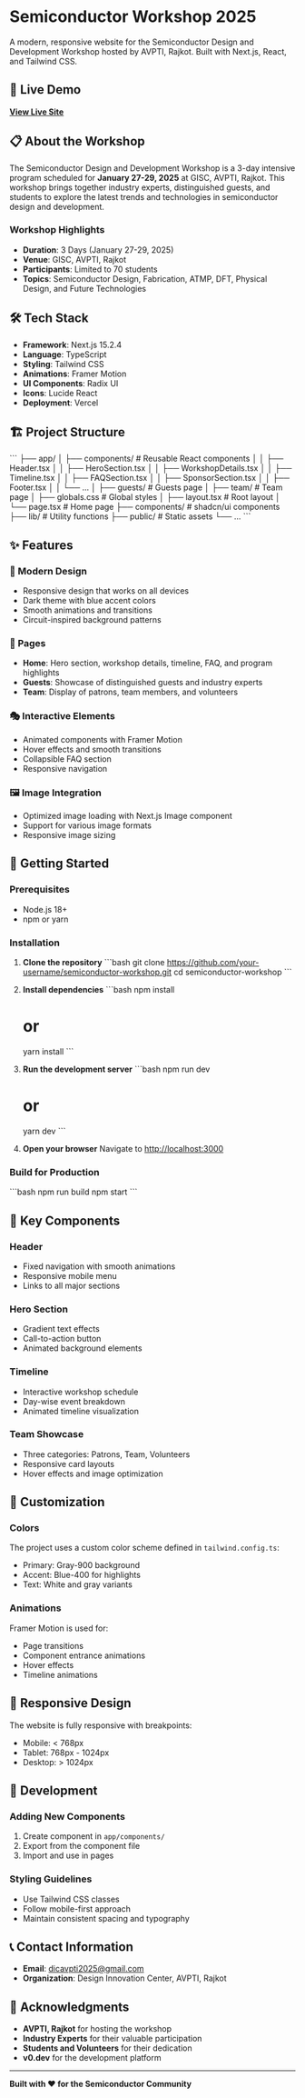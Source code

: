 # Semiconductor Workshop 2025

A modern, responsive website for the Semiconductor Design and Development Workshop hosted by AVPTI, Rajkot. Built with Next.js, React, and Tailwind CSS.

## 🚀 Live Demo

**[View Live Site](https://va6ajr5q70je8fnw.vercel.app/)**

## 📋 About the Workshop

The Semiconductor Design and Development Workshop is a 3-day intensive program scheduled for **January 27-29, 2025** at GISC, AVPTI, Rajkot. This workshop brings together industry experts, distinguished guests, and students to explore the latest trends and technologies in semiconductor design and development.

### Workshop Highlights
- **Duration**: 3 Days (January 27-29, 2025)
- **Venue**: GISC, AVPTI, Rajkot
- **Participants**: Limited to 70 students
- **Topics**: Semiconductor Design, Fabrication, ATMP, DFT, Physical Design, and Future Technologies

## 🛠️ Tech Stack

- **Framework**: Next.js 15.2.4
- **Language**: TypeScript
- **Styling**: Tailwind CSS
- **Animations**: Framer Motion
- **UI Components**: Radix UI
- **Icons**: Lucide React
- **Deployment**: Vercel

## 🏗️ Project Structure

\`\`\`
├── app/
│   ├── components/          # Reusable React components
│   │   ├── Header.tsx
│   │   ├── HeroSection.tsx
│   │   ├── WorkshopDetails.tsx
│   │   ├── Timeline.tsx
│   │   ├── FAQSection.tsx
│   │   ├── SponsorSection.tsx
│   │   ├── Footer.tsx
│   │   └── ...
│   ├── guests/             # Guests page
│   ├── team/               # Team page
│   ├── globals.css         # Global styles
│   ├── layout.tsx          # Root layout
│   └── page.tsx            # Home page
├── components/             # shadcn/ui components
├── lib/                    # Utility functions
├── public/                 # Static assets
└── ...
\`\`\`

## ✨ Features

### 🎨 Modern Design
- Responsive design that works on all devices
- Dark theme with blue accent colors
- Smooth animations and transitions
- Circuit-inspired background patterns

### 📱 Pages
- **Home**: Hero section, workshop details, timeline, FAQ, and program highlights
- **Guests**: Showcase of distinguished guests and industry experts
- **Team**: Display of patrons, team members, and volunteers

### 🎭 Interactive Elements
- Animated components with Framer Motion
- Hover effects and smooth transitions
- Collapsible FAQ section
- Responsive navigation

### 🖼️ Image Integration
- Optimized image loading with Next.js Image component
- Support for various image formats
- Responsive image sizing

## 🚀 Getting Started

### Prerequisites
- Node.js 18+ 
- npm or yarn

### Installation

1. **Clone the repository**
   \`\`\`bash
   git clone https://github.com/your-username/semiconductor-workshop.git
   cd semiconductor-workshop
   \`\`\`

2. **Install dependencies**
   \`\`\`bash
   npm install
   # or
   yarn install
   \`\`\`

3. **Run the development server**
   \`\`\`bash
   npm run dev
   # or
   yarn dev
   \`\`\`

4. **Open your browser**
   Navigate to [http://localhost:3000](http://localhost:3000)

### Build for Production

\`\`\`bash
npm run build
npm start
\`\`\`

## 🎯 Key Components

### Header
- Fixed navigation with smooth animations
- Responsive mobile menu
- Links to all major sections

### Hero Section
- Gradient text effects
- Call-to-action button
- Animated background elements

### Timeline
- Interactive workshop schedule
- Day-wise event breakdown
- Animated timeline visualization

### Team Showcase
- Three categories: Patrons, Team, Volunteers
- Responsive card layouts
- Hover effects and image optimization

## 🎨 Customization

### Colors
The project uses a custom color scheme defined in `tailwind.config.ts`:
- Primary: Gray-900 background
- Accent: Blue-400 for highlights
- Text: White and gray variants

### Animations
Framer Motion is used for:
- Page transitions
- Component entrance animations
- Hover effects
- Timeline animations

## 📱 Responsive Design

The website is fully responsive with breakpoints:
- Mobile: < 768px
- Tablet: 768px - 1024px
- Desktop: > 1024px

## 🔧 Development

### Adding New Components
1. Create component in `app/components/`
2. Export from the component file
3. Import and use in pages

### Styling Guidelines
- Use Tailwind CSS classes
- Follow mobile-first approach
- Maintain consistent spacing and typography

## 📞 Contact Information

- **Email**: dicavpti2025@gmail.com
- **Organization**: Design Innovation Center, AVPTI, Rajkot


## 🙏 Acknowledgments

- **AVPTI, Rajkot** for hosting the workshop
- **Industry Experts** for their valuable participation
- **Students and Volunteers** for their dedication
- **v0.dev** for the development platform

---

**Built with ❤️ for the Semiconductor Community**

